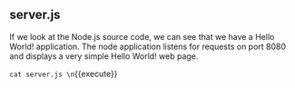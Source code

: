 ## server.js

If we look at the Node.js source code, we can see that we have a Hello World! application. The node application listens for requests on port 8080 and displays a very simple Hello World! web page.

`cat server.js \n`{{execute}}
